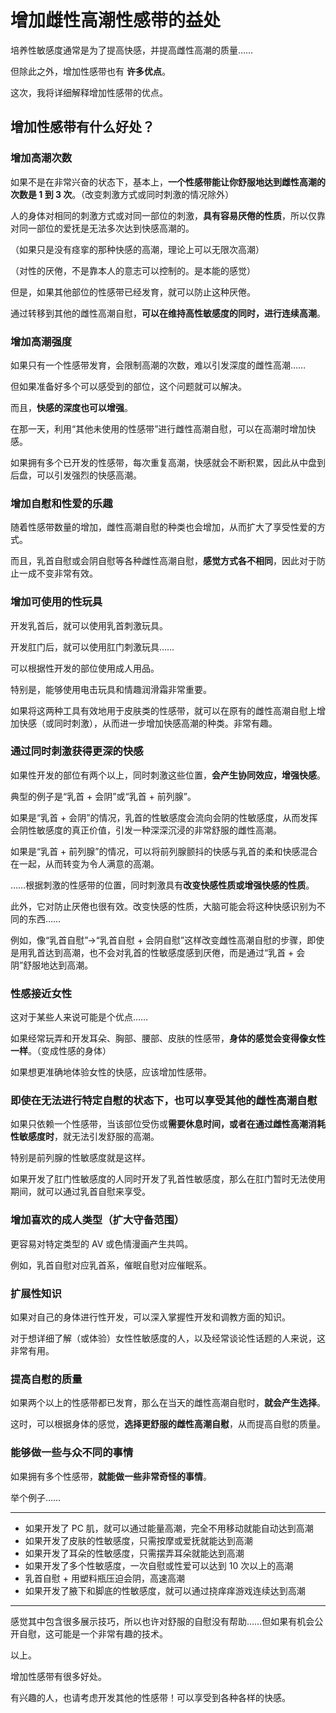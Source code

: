 # 增加雌性高潮性感带的益处 [​](#增加雌性高潮性感带的益处)

培养性敏感度通常是为了提高快感，并提高雌性高潮的质量……

但除此之外，增加性感带也有 **许多优点**。

这次，我将详细解释增加性感带的优点。

## 增加性感带有什么好处？ [​](#增加性感带有什么好处)

### 增加高潮次数 [​](#增加高潮次数)

如果不是在非常兴奋的状态下，基本上，**一个性感带能让你舒服地达到雌性高潮的次数是 1 到 3 次**。（改变刺激方式或同时刺激的情况除外）

人的身体对相同的刺激方式或对同一部位的刺激，**具有容易厌倦的性质**，所以仅靠对同一部位的爱抚是无法多次达到快感高潮的。

（如果只是没有痉挛的那种快感的高潮，理论上可以无限次高潮）

（对性的厌倦，不是靠本人的意志可以控制的。是本能的感觉）

但是，如果其他部位的性感带已经发育，就可以防止这种厌倦。

通过转移到其他的雌性高潮自慰，**可以在维持高性敏感度的同时，进行连续高潮**。

### 增加高潮强度 [​](#增加高潮强度)

如果只有一个性感带发育，会限制高潮的次数，难以引发深度的雌性高潮……

但如果准备好多个可以感受到的部位，这个问题就可以解决。

而且，**快感的深度也可以增强**。

在那一天，利用“其他未使用的性感带”进行雌性高潮自慰，可以在高潮时增加快感。

如果拥有多个已开发的性感带，每次重复高潮，快感就会不断积累，因此从中盘到后盘，可以引发强烈的快感高潮。

### 增加自慰和性爱的乐趣 [​](#增加自慰和性爱的乐趣)

随着性感带数量的增加，雌性高潮自慰的种类也会增加，从而扩大了享受性爱的方式。

而且，乳首自慰或会阴自慰等各种雌性高潮自慰，**感觉方式各不相同**，因此对于防止一成不变非常有效。

### 增加可使用的性玩具 [​](#增加可使用的性玩具)

开发乳首后，就可以使用乳首刺激玩具。

开发肛门后，就可以使用肛门刺激玩具……

可以根据性开发的部位使用成人用品。

特别是，能够使用电击玩具和情趣润滑霜非常重要。

如果将这两种工具有效地用于皮肤类的性感带，就可以在原有的雌性高潮自慰上增加快感（或同时刺激），从而进一步增加快感高潮的种类。非常有趣。

### 通过同时刺激获得更深的快感 [​](#通过同时刺激获得更深的快感)

如果性开发的部位有两个以上，同时刺激这些位置，**会产生协同效应，增强快感**。

典型的例子是“乳首 + 会阴”或“乳首 + 前列腺”。

如果是“乳首 + 会阴”的情况，乳首的性敏感度会流向会阴的性敏感度，从而发挥会阴性敏感度的真正价值，引发一种深深沉浸的非常舒服的雌性高潮。

如果是“乳首 + 前列腺”的情况，可以将前列腺颤抖的快感与乳首的柔和快感混合在一起，从而转变为令人满意的高潮。

……根据刺激的性感带的位置，同时刺激具有**改变快感性质或增强快感的性质**。

此外，它对防止厌倦也很有效。改变快感的性质，大脑可能会将这种快感识别为不同的东西……

例如，像“乳首自慰”→“乳首自慰 + 会阴自慰”这样改变雌性高潮自慰的步骤，即使是用乳首达到高潮，也不会对乳首的性敏感度感到厌倦，而是通过“乳首 + 会阴”舒服地达到高潮。

### 性感接近女性 [​](#性感接近女性)

这对于某些人来说可能是个优点……

如果经常玩弄和开发耳朵、胸部、腰部、皮肤的性感带，**身体的感觉会变得像女性一样**。（变成性感的身体）

如果想更准确地体验女性的快感，应该增加性感带。

### 即使在无法进行特定自慰的状态下，也可以享受其他的雌性高潮自慰 [​](#即使在无法进行特定自慰的状态下-也可以享受其他的雌性高潮自慰)

如果只依赖一个性感带，当该部位受伤或**需要休息时间，或者在通过雌性高潮消耗性敏感度时**，就无法引发舒服的高潮。

特别是前列腺的性敏感度就是这样。

如果开发了肛门性敏感度的人同时开发了乳首性敏感度，那么在肛门暂时无法使用期间，就可以通过乳首自慰来享受。

### 增加喜欢的成人类型（扩大守备范围） [​](#增加喜欢的成人类型-扩大守备范围)

更容易对特定类型的 AV 或色情漫画产生共鸣。

例如，乳首自慰对应乳首系，催眠自慰对应催眠系。

### 扩展性知识 [​](#扩展性知识)

如果对自己的身体进行性开发，可以深入掌握性开发和调教方面的知识。

对于想详细了解（或体验）女性性敏感度的人，以及经常谈论性话题的人来说，这非常有用。

### 提高自慰的质量 [​](#提高自慰的质量)

如果两个以上的性感带都已发育，那么在当天的雌性高潮自慰时，**就会产生选择**。

这时，可以根据身体的感觉，**选择更舒服的雌性高潮自慰**，从而提高自慰的质量。

### 能够做一些与众不同的事情 [​](#能够做一些与众不同的事情)

如果拥有多个性感带，**就能做一些非常奇怪的事情**。

举个例子……

* * *

+   如果开发了 PC 肌，就可以通过能量高潮，完全不用移动就能自动达到高潮
+   如果开发了皮肤的性敏感度，只需按摩或爱抚就能达到高潮
+   如果开发了耳朵的性敏感度，只需摆弄耳朵就能达到高潮
+   如果开发了多个性敏感度，一次自慰或性爱可以达到 10 次以上的高潮
+   乳首自慰 + 用塑料瓶压迫会阴，高速高潮
+   如果开发了腋下和脚底的性敏感度，就可以通过挠痒痒游戏连续达到高潮

* * *

感觉其中包含很多展示技巧，所以也许对舒服的自慰没有帮助……但如果有机会公开自慰，这可能是一个非常有趣的技术。

以上。

增加性感带有很多好处。

有兴趣的人，也请考虑开发其他的性感带！可以享受到各种各样的快感。